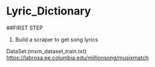# Lyric_Dictionary


##FIRST STEP 

1. Build a scraper to get song lyrics 

DataSet:(mxm_dataset_train.txt)
https://labrosa.ee.columbia.edu/millionsong/musixmatch


